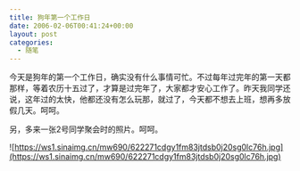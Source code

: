 ```yaml
---
title: 狗年第一个工作日
date: 2006-02-06T00:41:24+00:00
layout: post
categories:
  - 随笔
---
```


今天是狗年的第一个工作日，确实没有什么事情可忙。不过每年过完年的第一天都那样，等着农历十五过了，才算是过完年了，大家都才安心工作了。昨天我同学还说，这年过的太快，他都还没有怎么玩那，就过了，今天都不想去上班，想再多放假几天。呵呵。

另，多来一张2号同学聚会时的照片。呵呵。

![https://ws1.sinaimg.cn/mw690/622271cdgy1fm83jtdsb0j20sg0lc76h.jpg](https://ws1.sinaimg.cn/mw690/622271cdgy1fm83jtdsb0j20sg0lc76h.jpg)